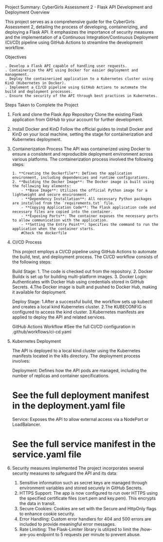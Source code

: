 Project Summary: CyberGirls Assessment 2 - Flask API Development and Deployment
Overview

This project serves as a comprehensive guide for the CyberGirls Assessment 2, detailing the process of developing, containerizing, and deploying a Flask API. It emphasizes the importance of security measures and the implementation of a Continuous Integration/Continuous Deployment (CI/CD) pipeline using GitHub Actions to streamline the development workflow.

Objectives

    . Develop a Flask API capable of handling user requests.
    . Containerize the API using Docker for easier deployment and management.
    . Deploy the containerized application to a Kubernetes cluster using KinD (Kubernetes in Docker).
    . Implement a CI/CD pipeline using GitHub Actions to automate the build and deployment processes.
    . Ensure the security of the API through best practices in Kubernetes.

Steps Taken to Complete the Project
1. Fork and clone the Flask App Repository
    Clone the existing Flask application from GitHub to your account for further development.

2. Install Docker and KinD
   Follow the official guides to install Docker and KinD on your local machine, setting the stage for containerization and Kubernetes deployment.

3. Containerization Process 
    The API was containerized using Docker to ensure a consistent and reproducible deployment environment across various platforms. The containerization process        involved the following steps:

       1. **Creating the Dockerfile**: Defines the application environment, including dependencies and runtime configurations.
       2. **Building the Docker Image**: The Docker image is built using the following key elements:
           - **Base Image**: Utilizes the official Python image for a lightweight and secure environment.
           - **Dependency Installation**: All necessary Python packages are installed from the `requirements.txt` file.
           - **Copying Application Code**: The Flask application code and necessary files are copied into the container.
           - **Exposing Ports**: The container exposes the necessary ports to allow communication with the application.
           - **Setting the Entry Point**: Specifies the command to run the application when the container starts.
           #Check the dockerfile
    
4. CI/CD Process

    This project employs a CI/CD pipeline using GitHub Actions to automate the build, test, and deployment process. The CI/CD workflow consists of the following       steps:

    Build Stage:
       1. The code is checked out from the repository.
       2. Docker Buildx is set up for building multi-platform images.
       3. Docker Login: Authenticates with Docker Hub using credentials stored in GitHub Secrets.
       4.The Docker image is built and pushed to Docker Hub, making it available for deployment.

    Deploy Stage:
        1.After a successful build, the workflow sets up kubectl and creates a local kind Kubernetes cluster.
        2.The KUBECONFIG is configured to access the kind cluster.
        3.Kubernetes manifests are applied to deploy the API and related services.

    GitHub Actions Workflow
    #See the full CI/CD configuration in .github/workflows/ci-cd.yaml

5. Kubernetes Deployment

   The API is deployed to a local kind cluster using the Kubernetes manifests located in the k8s directory. The deployment process involves:

    Deployment: Defines how the API pods are managed, including the number of replicas and container specifications.

    # See the full deployment manifest in the deployment.yaml file

    Service: Exposes the API to allow external access via a NodePort or LoadBalancer.

    # See the  full service manifest in the service.yaml file

6. Security measures implemented
    The project incorporates several security measures to safeguard the API and its data:
    1. Sensitive information such as secret keys are managed through environment variables and stored securely in GitHub Secrets.
    2. HTTPS Support: The app is now configured to run over HTTPS using the specified certificate files (cert.pem and key.pem). This encrypts the data in transit.
    3. Secure Cookies: Cookies are set with the Secure and HttpOnly flags to enhance cookie security.
    4. Error Handling: Custom error handlers for 404 and 500 errors are included to provide meaningful error messages.
    5. Rate Limiting: The Flask-Limiter library is utilized to limit the /how-are-you endpoint to 5 requests per minute to prevent abuse.

